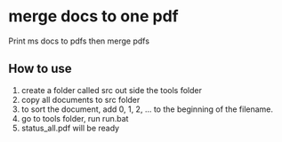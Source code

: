 merge docs to one pdf
=====================

Print ms docs to pdfs then merge pdfs

## How to use

1. create a folder called src out side the tools folder
1. copy all documents to src folder
1. to sort the document, add 0, 1, 2, ... to the beginning of the filename.
1. go to tools folder, run run.bat
1. status_all.pdf will be ready
